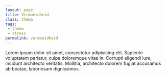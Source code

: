 ```yaml
---
layout: page
title: Vermoeidheid
class: thema
tags:
 - thema
 - stress
permalink: vermoeidheid
---
```

Lorem ipsum dolor sit amet, consectetur adipisicing elit. Sapiente voluptatem pariatur, culpa doloremque vitae in. Corrupti eligendi iure, incidunt architecto veritatis. Mollitia, architecto dolorem fugiat accusamus ab beatae, laboriosam dignissimos.
